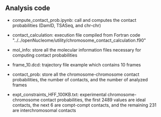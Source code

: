 ## Analysis code

- compute_contact_prob.ipynb: call and computes the contact probabilities (DamID, TSASeq, and chr-chr)

- contact_calculation: execution file compiled from Fortran code "../../openNucleome/utility/chromosome_contact_calculation.f90"

- mol_info: store all the molecular information files necessary for computing contact probabilities

- frame_10.dcd: trajectory file example which contains 10 frames

- contact_prob: store all the chromosome-chromosome contact probabilities, the number of contacts, and the number of analyzed frames

- expt_constraints_HFF_100KB.txt: experimental chromosome-chromosome contact probabilities, the first 2489 values are ideal contacts, the next 6 are compt-compt contacts, and the remaining 231 are interchromosomal contacts
